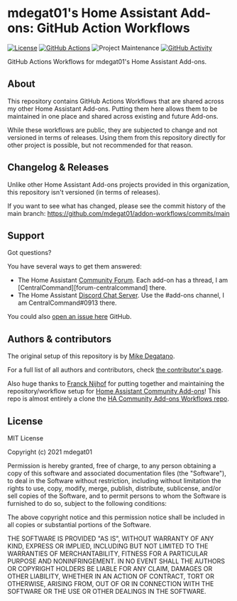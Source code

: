 # mdegat01's Home Assistant Add-ons: GitHub Action Workflows

[![License][license-shield]](LICENSE.md)
[![GitHub Actions][github-actions-shield]][github-actions]
![Project Maintenance][maintenance-shield]
[![GitHub Activity][commits-shield]][commits]

GitHub Actions Workflows for mdegat01's Home Assistant Add-ons.

## About

This repository contains GitHub Actions Workflows that are shared across my other
Home Assistant Add-ons. Putting them here allows them to be maintained in one place
and shared across existing and future Add-ons.

While these workflows are public, they are subjected to change and not
versioned in terms of releases. Using them from this repository directly for
other project is possible, but not recommended for that reason.

## Changelog & Releases

Unlike other Home Assistant Add-ons projects provided in this organization, this
repository isn't versioned (in terms of releases).

If you want to see what has changed, please see the commit history of the
main branch: <https://github.com/mdegat01/addon-workflows/commits/main>

## Support

Got questions?

You have several ways to get them answered:

- The Home Assistant [Community Forum][forum]. Each add-on has a thread, I am
  [CentralCommand][forum-centralcommand] there.
- The Home Assistant [Discord Chat Server][discord-ha]. Use the #add-ons channel,
  I am CentralCommand#0913 there.

You could also [open an issue here][issue] GitHub.

## Authors & contributors

The original setup of this repository is by [Mike Degatano][mdegat01].

For a full list of all authors and contributors,
check [the contributor's page][contributors].

Also huge thanks to [Franck Nijhof][frenck] for putting together and maintaining
the repository/workflow setup for [Home Assistant Community Add-ons][ha-community-addons]!
This repo is almost entirely a clone the [HA Community Add-ons Workflows repo][ha-community-workflows].

## License

MIT License

Copyright (c) 2021 mdegat01

Permission is hereby granted, free of charge, to any person obtaining a copy
of this software and associated documentation files (the "Software"), to deal
in the Software without restriction, including without limitation the rights
to use, copy, modify, merge, publish, distribute, sublicense, and/or sell
copies of the Software, and to permit persons to whom the Software is
furnished to do so, subject to the following conditions:

The above copyright notice and this permission notice shall be included in all
copies or substantial portions of the Software.

THE SOFTWARE IS PROVIDED "AS IS", WITHOUT WARRANTY OF ANY KIND, EXPRESS OR
IMPLIED, INCLUDING BUT NOT LIMITED TO THE WARRANTIES OF MERCHANTABILITY,
FITNESS FOR A PARTICULAR PURPOSE AND NONINFRINGEMENT. IN NO EVENT SHALL THE
AUTHORS OR COPYRIGHT HOLDERS BE LIABLE FOR ANY CLAIM, DAMAGES OR OTHER
LIABILITY, WHETHER IN AN ACTION OF CONTRACT, TORT OR OTHERWISE, ARISING FROM,
OUT OF OR IN CONNECTION WITH THE SOFTWARE OR THE USE OR OTHER DEALINGS IN THE
SOFTWARE.

[commits-shield]: https://img.shields.io/github/commit-activity/y/mdegat01/addon-workflows.svg
[commits]: https://github.com/mdegat01/addon-workflows/commits/main
[contributors]: https://github.com/mdegat01/addon-workflows/graphs/contributors
[discord-ha]: https://discord.gg/c5DvZ4e
[discord-shield]: https://img.shields.io/discord/478094546522079232.svg
[forum-shield]: https://img.shields.io/badge/community-forum-brightgreen.svg
[forum]: https://community.home-assistant.io?u=CentralCommand
[frenck]: https://github.com/frenck
[ha-community-addons]: https://addons.community/
[ha-community-workflows]: https://github.com/hassio-addons/workflows
[mdegat01]: https://github.com/mdegat01
[github-actions-shield]: https://github.com/mdegat01/addon-workflows/actions/workflows/workflows-ci.yaml/badge.svg
[github-actions]: https://github.com/mdegat01/addon-workflows/actions/workflows/workflows-ci.yaml
[issue]: https://github.com/mdegat01/addon-workflows/issues
[license-shield]: https://img.shields.io/github/license/mdegat01/addon-workflows.svg
[maintenance-shield]: https://img.shields.io/maintenance/yes/2021.svg
[repository]: https://github.com/hassio-addons/repository
